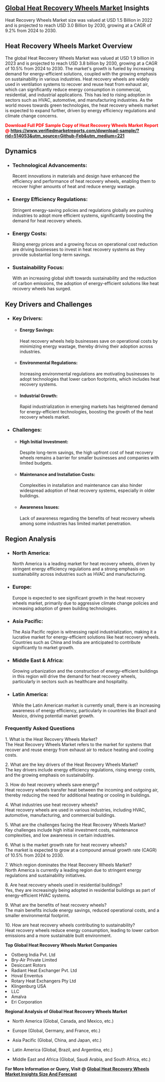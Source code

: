<h2><a href="https://www.verifiedmarketreports.com/download-sample/?rid=514053&amp;utm_source=Github&amp;utm_medium=221" target="_blank">Global Heat Recovery Wheels Market</a> Insights</h2><p>Heat Recovery Wheels Market size was valued at USD 1.5 Billion in 2022 and is projected to reach USD 3.0 Billion by 2030, growing at a CAGR of 9.2% from 2024 to 2030.</p><p><h2>Heat Recovery Wheels Market Overview</h2> <p>The global Heat Recovery Wheels Market was valued at USD 1.9 billion in 2023 and is projected to reach USD 3.8 billion by 2030, growing at a CAGR of 10.5% from 2024 to 2030. The market's growth is fueled by increasing demand for energy-efficient solutions, coupled with the growing emphasis on sustainability in various industries. Heat recovery wheels are widely used in ventilation systems to recover and reuse heat from exhaust air, which can significantly reduce energy consumption in commercial, residential, and industrial applications. This has led to rising adoption in sectors such as HVAC, automotive, and manufacturing industries. As the world moves towards green technologies, the heat recovery wheels market is expected to expand further, driven by energy efficiency regulations and climate change concerns.</p> <p><strong><p><span class=""><span style="color: #ff0000;"><strong>Download Full PDF Sample Copy of Heat Recovery Wheels Market Report</strong> @ </span><a href="https://www.verifiedmarketreports.com/download-sample/?rid=514053&amp;utm_source=Github-Feb&amp;utm_medium=221" target="_blank">https://www.verifiedmarketreports.com/download-sample/?rid=514053&amp;utm_source=Github-Feb&amp;utm_medium=221</a></span></p></strong></p> <h2>Dynamics</h2> <ul> <li><h3>Technological Advancements:</h3> Recent innovations in materials and design have enhanced the efficiency and performance of heat recovery wheels, enabling them to recover higher amounts of heat and reduce energy wastage.</li> <li><h3>Energy Efficiency Regulations:</h3> Stringent energy-saving policies and regulations globally are pushing industries to adopt more efficient systems, significantly boosting the demand for heat recovery wheels.</li> <li><h3>Energy Costs:</h3> Rising energy prices and a growing focus on operational cost reduction are driving businesses to invest in heat recovery systems as they provide substantial long-term savings.</li> <li><h3>Sustainability Focus:</h3> With an increasing global shift towards sustainability and the reduction of carbon emissions, the adoption of energy-efficient solutions like heat recovery wheels has surged.</li> </ul> <h2>Key Drivers and Challenges</h2> <ul> <li><h3>Key Drivers:</h3> <ul> <li><h4>Energy Savings:</h4> Heat recovery wheels help businesses save on operational costs by minimizing energy wastage, thereby driving their adoption across industries.</li> <li><h4>Environmental Regulations:</h4> Increasing environmental regulations are motivating businesses to adopt technologies that lower carbon footprints, which includes heat recovery systems.</li> <li><h4>Industrial Growth:</h4> Rapid industrialization in emerging markets has heightened demand for energy-efficient technologies, boosting the growth of the heat recovery wheels market.</li> </ul> </li> <li><h3>Challenges:</h3> <ul> <li><h4>High Initial Investment:</h4> Despite long-term savings, the high upfront cost of heat recovery wheels remains a barrier for smaller businesses and companies with limited budgets.</li> <li><h4>Maintenance and Installation Costs:</h4> Complexities in installation and maintenance can also hinder widespread adoption of heat recovery systems, especially in older buildings.</li> <li><h4>Awareness Issues:</h4> Lack of awareness regarding the benefits of heat recovery wheels among some industries has limited market penetration.</li> </ul> </li> </ul> <h2>Region Analysis</h2> <ul> <li><h3>North America:</h3> North America is a leading market for heat recovery wheels, driven by stringent energy efficiency regulations and a strong emphasis on sustainability across industries such as HVAC and manufacturing.</li> <li><h3>Europe:</h3> Europe is expected to see significant growth in the heat recovery wheels market, primarily due to aggressive climate change policies and increasing adoption of green building technologies.</li> <li><h3>Asia Pacific:</h3> The Asia Pacific region is witnessing rapid industrialization, making it a lucrative market for energy-efficient solutions like heat recovery wheels. Countries such as China and India are anticipated to contribute significantly to market growth.</li> <li><h3>Middle East & Africa:</h3> Growing urbanization and the construction of energy-efficient buildings in this region will drive the demand for heat recovery wheels, particularly in sectors such as healthcare and hospitality.</li> <li><h3>Latin America:</h3> While the Latin American market is currently small, there is an increasing awareness of energy efficiency, particularly in countries like Brazil and Mexico, driving potential market growth.</li> </ul> <h3>Frequently Asked Questions</h3> <p>1. What is the Heat Recovery Wheels Market? <br> The Heat Recovery Wheels Market refers to the market for systems that recover and reuse energy from exhaust air to reduce heating and cooling costs.</p> <p>2. What are the key drivers of the Heat Recovery Wheels Market? <br> The key drivers include energy efficiency regulations, rising energy costs, and the growing emphasis on sustainability.</p> <p>3. How do heat recovery wheels save energy? <br> Heat recovery wheels transfer heat between the incoming and outgoing air, thereby reducing the need for additional heating or cooling in buildings.</p> <p>4. What industries use heat recovery wheels? <br> Heat recovery wheels are used in various industries, including HVAC, automotive, manufacturing, and commercial buildings.</p> <p>5. What are the challenges facing the Heat Recovery Wheels Market? <br> Key challenges include high initial investment costs, maintenance complexities, and low awareness in certain industries.</p> <p>6. What is the market growth rate for heat recovery wheels? <br> The market is expected to grow at a compound annual growth rate (CAGR) of 10.5% from 2024 to 2030.</p> <p>7. Which region dominates the Heat Recovery Wheels Market? <br> North America is currently a leading region due to stringent energy regulations and sustainability initiatives.</p> <p>8. Are heat recovery wheels used in residential buildings? <br> Yes, they are increasingly being adopted in residential buildings as part of energy-efficient HVAC systems.</p> <p>9. What are the benefits of heat recovery wheels? <br> The main benefits include energy savings, reduced operational costs, and a smaller environmental footprint.</p> <p>10. How are heat recovery wheels contributing to sustainability? <br> Heat recovery wheels reduce energy consumption, leading to lower carbon emissions and a more sustainable built environment.</p> </p><p><strong>Top Global Heat Recovery Wheels Market Companies</strong></p><div data-test-id=""><p><li>Ostberg India Pvt. Ltd</li><li> Bry-Air Private Limited</li><li> Desiccant Rotors</li><li> Radiant Heat Exchanger Pvt. Ltd</li><li> Hoval Enventus</li><li> Rotary Heat Exchangers Pty Ltd</li><li> Klingenburg USA</li><li> LLC</li><li> Amalva</li><li> Eri Corporation</li></p><div><strong>Regional Analysis of&nbsp;Global Heat Recovery Wheels Market</strong></div><ul><li dir="ltr"><p dir="ltr">North America&nbsp;(Global, Canada, and Mexico, etc.)</p></li><li dir="ltr"><p dir="ltr">Europe (Global, Germany, and France, etc.)</p></li><li dir="ltr"><p dir="ltr">Asia Pacific&nbsp;(Global, China, and Japan, etc.)</p></li><li dir="ltr"><p dir="ltr">Latin America&nbsp;(Global, Brazil, and Argentina, etc.)</p></li><li dir="ltr">Middle East and Africa&nbsp;(Global, Saudi Arabia, and South Africa, etc.)</li></ul><p><strong>For More Information or Query, Visit @&nbsp;</strong><strong><a href="https://www.verifiedmarketreports.com/product/heat-recovery-wheels-market-size-and-forecast/?utm_source=Github&amp;utm_medium=221" target="_blank">Global Heat Recovery Wheels Market Insights Size And Forecast</a></strong></p></div>
